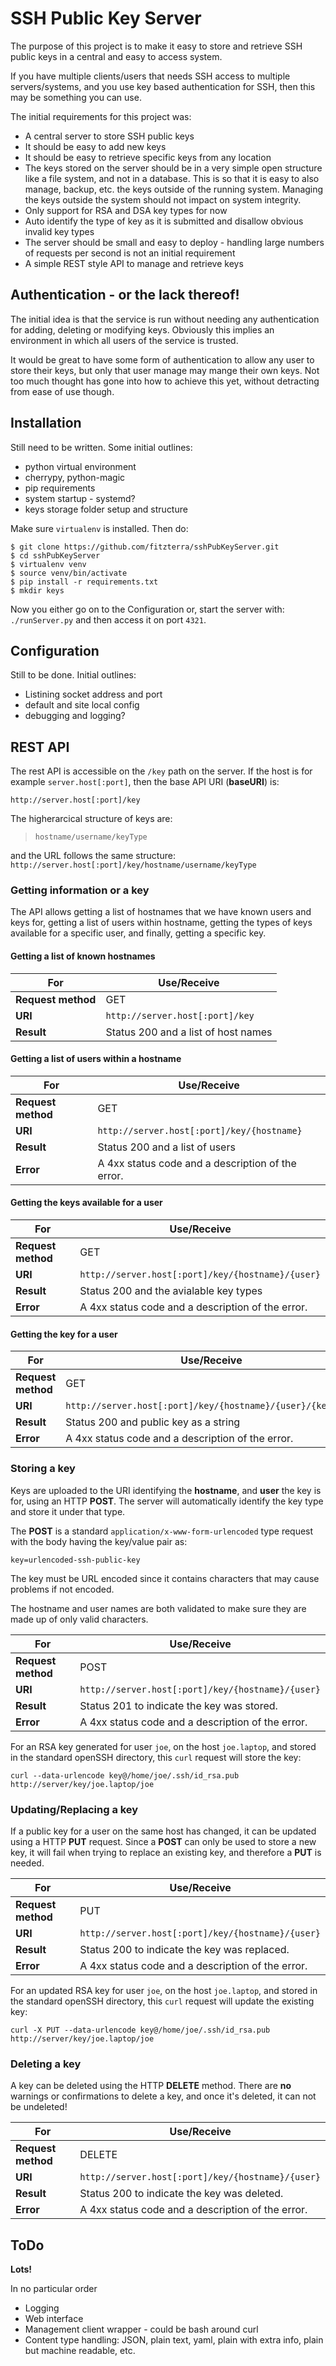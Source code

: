 SSH Public Key Server
=====================

The purpose of this project is to make it easy to store and retrieve SSH public
keys in a central and easy to access system. 

If you have multiple clients/users that needs SSH access to multiple
servers/systems, and you use key based authentication for SSH, then this may be
something you can use.

The initial requirements for this project was:
* A central server to store SSH public keys
* It should be easy to add new keys
* It should be easy to retrieve specific keys from any location
* The keys stored on the server should be in a very simple open structure like a
  file system, and not in a database. This is so that it is easy to also
  manage, backup, etc. the keys outside of the running system. Managing the keys
  outside the system should not impact on system integrity.
* Only support for RSA and DSA key types for now
* Auto identify the type of key as it is submitted and disallow obvious invalid
  key types
* The server should be small and easy to deploy - handling large numbers of
  requests per second is not an initial requirement
* A simple REST style API to manage and retrieve keys



Authentication - or the lack thereof!
-------------------------------------
The initial idea is that the service is run without needing any authentication
for adding, deleting or modifying keys. Obviously this implies an environment in
which all users of the service is trusted. 

It would be great to have some form of authentication to allow any user to store
their keys, but only that user manage may mange their own keys. Not too much
thought has gone into how to achieve this yet, without detracting from ease of use
though.

Installation
------------
Still need to be written. Some initial outlines:
* python virtual environment
* cherrypy, python-magic
* pip requirements
* system startup - systemd?
* keys storage folder setup and structure

Make sure `virtualenv` is installed. Then do:
```
$ git clone https://github.com/fitzterra/sshPubKeyServer.git
$ cd sshPubKeyServer
$ virtualenv venv
$ source venv/bin/activate
$ pip install -r requirements.txt
$ mkdir keys
```

Now you either go on to the Configuration or, start the server with:
`./runServer.py`
and then access it on port `4321`.

Configuration
-------------
Still to be done. Initial outlines:
* Listining socket address and port
* default and site local config
* debugging and logging?

REST API
--------
The rest API is accessible on the `/key` path on the server. If the host is for
example `server.host[:port]`, then the base API URI (**baseURI**) is:

`http://server.host[:port]/key`

The higherarcical structure of keys are:
> `hostname/username/keyType`

and the URL follows the same structure:
`http://server.host[:port]/key/hostname/username/keyType`


### Getting information or a key
The API allows getting a list of hostnames that we have known users and keys
for, getting a list of users within hostname, getting the types of keys
available for a specific user, and finally, getting a specific key.

#### Getting a list of known hostnames
| For  | Use/Receive        |
| ---- | ------------------ |
| **Request method** | GET |
| **URI** | `http://server.host[:port]/key` |
| **Result** | Status 200 and a list of host names |

#### Getting a list of users within a hostname
| For  | Use/Receive        |
| ---- | ------------------ |
| **Request method** | GET |
| **URI** | `http://server.host[:port]/key/{hostname}` |
| **Result** | Status 200 and a list of users |
| **Error** | A 4xx status code and a description of the error. |

#### Getting the keys available for a user
| For  | Use/Receive        |
| ---- | ------------------ |
| **Request method** | GET |
| **URI** | `http://server.host[:port]/key/{hostname}/{user}` |
| **Result** | Status 200 and the avialable key types |
| **Error** | A 4xx status code and a description of the error. |

#### Getting the key for a user
| For  | Use/Receive        |
| ---- | ------------------ |
| **Request method** | GET |
| **URI** | `http://server.host[:port]/key/{hostname}/{user}/{keyType}` |
| **Result** | Status 200 and public key as a string |
| **Error** | A 4xx status code and a description of the error. |


### Storing a key
Keys are uploaded to the URI identifying the **hostname**, and **user** the key
is for, using an HTTP **POST**. The server will automatically identify the key
type and store it under that type.

The **POST** is a standard `application/x-www-form-urlencoded` type request with
the body having the key/value pair as:

`key=urlencoded-ssh-public-key`

The key must be URL encoded since it contains characters that may cause problems
if not encoded.

The hostname and user names are both validated to make sure they are made
up of only valid characters.

| For  | Use/Receive        |
| ---- | ------------------ |
| **Request method** | POST |
| **URI** | `http://server.host[:port]/key/{hostname}/{user}` |
| **Result** | Status 201 to indicate the key was stored. |
| **Error** | A 4xx status code and a description of the error. |

For an RSA key generated for user `joe`, on the host `joe.laptop`, and stored in
the standard openSSH directory, this `curl` request will store the key:

`curl --data-urlencode key@/home/joe/.ssh/id_rsa.pub http://server/key/joe.laptop/joe`

### Updating/Replacing a key
If a public key for a user on the same host has changed, it can be updated using
a HTTP **PUT** request. Since a **POST** can only be used to store a new key, it
will fail when trying to replace an existing key, and therefore a **PUT** is
needed.

| For  | Use/Receive        |
| ---- | ------------------ |
| **Request method** | PUT |
| **URI** | `http://server.host[:port]/key/{hostname}/{user}` |
| **Result** | Status 200 to indicate the key was replaced. |
| **Error** | A 4xx status code and a description of the error. |

For an updated RSA key for user `joe`, on the host `joe.laptop`, and stored in
the standard openSSH directory, this `curl` request will update the existing key:

`curl -X PUT --data-urlencode key@/home/joe/.ssh/id_rsa.pub http://server/key/joe.laptop/joe`

### Deleting a key
A key can be deleted using the HTTP **DELETE** method. There are **no** warnings
or confirmations to delete a key, and once it's deleted, it can not be
undeleted!

| For  | Use/Receive        |
| ---- | ------------------ |
| **Request method** | DELETE |
| **URI** | `http://server.host[:port]/key/{hostname}/{user}` |
| **Result** | Status 200 to indicate the key was deleted. |
| **Error** | A 4xx status code and a description of the error. |


ToDo
----
**Lots!**

In no particular order
* Logging
* Web interface
* Management client wrapper - could be bash around curl
* Content type handling: JSON, plain text, yaml, plain with extra info, plain
  but machine readable, etc.


